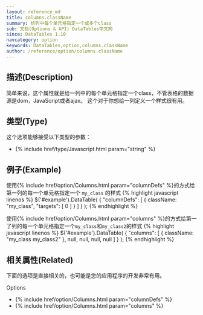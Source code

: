 ```yaml
---
layout: reference_md
title: columns.className
summary: 给列中每个单元格指定一个或多个class
sub: 文档(Options & API) DataTables中文网
since: DataTables 1.10
navcategory: option
keywords: DataTables,option,columns.className
author: /reference/option/columns.className
---
```


## 描述(Description)
简单来说，这个属性就是给一列中的每个单元格指定一个class，不管表格的数据源是dom，JavaScript或者ajax。
这个对于你想给一列定义一个样式很有用。


## 类型(Type)
这个选项能够接受以下类型的参数：

- {% include href/type/Javascript.html param="string" %}

## 例子(Example)
使用{% include href/option/Columns.html param="columnDefs" %}的方式给第一列的每一个单元格指定一个 `my_class` 的样式
{% highlight javascript linenos %}
$('#example').DataTable( {
  "columnDefs": [
      { className: "my_class", "targets": [ 0 ] }
    ]
} );
{% endhighlight %}

使用{% include href/option/Columns.html param="columns" %}的方式给第一了列的每一个单元格指定一个`my_class`和`my_class2`的样式
{% highlight javascript linenos %}
$('#example').DataTable( {
   "columns": [
      { className: "my_class my_class2" },
      null,
      null,
      null,
      null
    ]
} );
{% endhighlight %}

## 相关属性(Related)
下面的选项是直接相关的，也可能是您的应用程序的开发非常有用。

Options

- {% include href/option/Columns.html param="columnDefs" %}
- {% include href/option/Columns.html param="columns" %}
